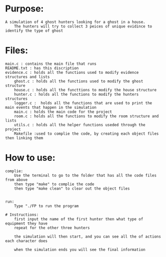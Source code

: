 # Purpose:

	A simulation of 4 ghost hunters looking for a ghost in a house.
    	The hunters will try to collect 3 peices of unique evidince to identify the type of ghost

# Files:

	main.c : contains the main file that runs
	README.txt : has this discription
	evidence.c : holds all the functions used to modify evidence structures and lists
    	ghost.c : holds all the functions used to modify the ghost structure
    	house.c : holds all the functtions to modify the house structure
    	hunter.c : holds all the functions to modify the hunters structures
    	logger.c :  holds all the functions that are used to print the main events that happen in the simulation
    	main.c : holds the main code for the project
    	room.c : holds all the functions to modify the room structure and lists
    	utils.c : holds all the helper functions useded through the project
    	Makefile :used to complie the code, by creating each object files then linking them
# How to use:
	complie: 
		Use the terminal to go to the folder that has all the code files from above
        then type "make" to complie the code
        then type "make clean" to clear out the object files
		

	run:
		Type "./FP to run the program

	# Instructions:
	    first input the name of the first hunter then what type of equipment they have
        repeat for the other three hunters

        the simulation will then start, and you can see all the of actions each character does

        when the simulation ends you will see the final information
